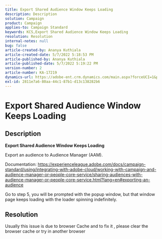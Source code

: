 ```yaml
---
title: Export Shared Audience Window Keeps Loading
description: Description
solution: Campaign
product: Campaign
applies-to: Campaign Standard
keywords: KCS,Export Shared Audience Window Keeps Loading
resolution: Resolution
internal-notes: null
bug: false
article-created-by: Ananya Kuthiala
article-created-date: 5/7/2022 5:18:53 PM
article-published-by: Ananya Kuthiala
article-published-date: 5/7/2022 5:19:22 PM
version-number: 2
article-number: KA-17219
dynamics-url: https://adobe-ent.crm.dynamics.com/main.aspx?forceUCI=1&pagetype=entityrecord&etn=knowledgearticle&id=d6ac16c3-29ce-ec11-a7b5-0022480a8e40
exl-id: 2811e7a6-80aa-44c1-87b1-d13c138282b6
---
```

# Export Shared Audience Window Keeps Loading

## Description


<b>Export Shared Audience Window Keeps Loading</b>

Export an audience to Audience Manager (AAM).

Documentation: https://experienceleague.adobe.com/docs/campaign-standard/using/integrating-with-adobe-cloud/working-with-campaign-and-audience-manager-or-people-core-service/sharing-audiences-with-audience-manager-or-people-core-service.html?lang=en#exporting-an-audience

Go to step 5, you will be prompted with the popup window, but that window page keeps loading with the loader spinning indefinitely.


## Resolution


Usually this issue is due to browser Cache and to fix it , please clear the browser cache or try in another browser
